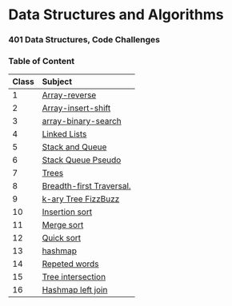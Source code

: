 # Data Structures and Algorithms

### 401 Data Structures, Code Challenges

### **Table of Content**

| Class | Subject  |
| ---            | :--        |
|     1    | [Array-reverse](python/code_challenges/array-reverse/README.md)
|     2    | [Array-insert-shift](python/code_challenges/array-insert-shift/README.md)
|     3    | [array-binary-search](python/code_challenges/array-binary-search/README.md)
|     4    | [Linked Lists](python/code_challenges/linked_list/README.md)
|     5    | [Stack and Queue](python/code_challenges/stack-and-queue/README.md)
|     6    | [Stack Queue Pseudo](python/code_challenges/stack-queue-pseudo/README.md)
|     7    | [Trees](python/code_challenges/Trees/README.md)
|     8    | [Breadth-first Traversal.](python/code_challenges/tree_breadth_first/README.md)
|     9    | [k-ary Tree FizzBuzz](python/code_challenges/k_ary_tree/README.md)
|     10    | [Insertion sort](python/code_challenges/Insertion-Sort/README.md)
|     11    | [Merge sort](python/code_challenges/merge-Sort/README.md)
|     12    | [Quick sort](python/code_challenges/quick-Sort/README.md)
|     13    | [hashmap](python/code_challenges/hashmap/README.md)
|     14    | [Repeted words](python/code_challenges/hashmap/repeted_words/README.md)
|     15    | [Tree intersection](python/code_challenges/tree_intersection/README.md)
|     16    | [Hashmap left join](python/code_challenges/hashmap_left_join/README.md)
